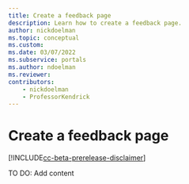 ```yaml
---
title: Create a feedback page
description: Learn how to create a feedback page.
author: nickdoelman
ms.topic: conceptual
ms.custom: 
ms.date: 03/07/2022
ms.subservice: portals
ms.author: ndoelman
ms.reviewer:
contributors:
    - nickdoelman
    - ProfessorKendrick
---
```


# Create a feedback page

[!INCLUDE[cc-beta-prerelease-disclaimer](../includes/cc-beta-prerelease-disclaimer.md)]

TO DO: Add content




